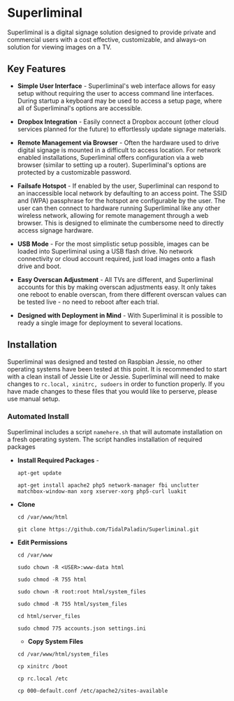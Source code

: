 # Superliminal
Superliminal is a digital signage solution designed to provide private and commercial users with a cost effective, customizable, and always-on solution for viewing images on a TV.

## Key Features
  * **Simple User Interface** - 
  Superliminal's web interface allows for easy setup without requiring the user to access command line interfaces.  During startup a keyboard may be used to access a setup page, where all of Superliminal's options are accessible.

  * **Dropbox Integration** - 
  Easily connect a Dropbox account (other cloud services planned for the future) to effortlessly update signage materials.

  * **Remote Management via Browser** - 
  Often the hardware used to drive digital signage is mounted in a difficult to access location.  For network enabled installations, Superliminal offers configuration via a web browser (similar to setting up a router).  Superliminal's options are protected by a customizable password.

  * **Failsafe Hotspot** - 
  If enabled by the user, Superliminal can respond to an inaccessible local network by defaulting to an access point.  The SSID and (WPA) passphrase for the hotspot are configurable by the user.  The user can then connect to hardware running Superliminal like any other wireless network, allowing for remote management through a web browser.  This is designed to eliminate the cumbersome need to directly access signage hardware.

  * **USB Mode** - 
  For the most simplistic setup possible, images can be loaded into Superliminal using a USB flash drive.  No network connectivity or cloud account required, just load images onto a flash drive and boot.

  * **Easy Overscan Adjustment** - 
  All TVs are different, and Superliminal accounts for this by making overscan adjustments easy.  It only takes one reboot to enable overscan, from there different overscan values can be tested live - no need to reboot after each trial.

  * **Designed with Deployment in Mind** - 
  With Superliminal it is possible to ready a single image for deployment to several locations.

## Installation
Superliminal was designed and tested on Raspbian Jessie, no other operating systems have been tested at this point.  It is recommended to start with a clean install of Jessie Lite or Jessie.  Superliminal will need to make changes to `rc.local, xinitrc, sudoers` in order to function properly.  If you have made changes to these files that you would like to perserve, please use manual setup.

### Automated Install
  Superliminal includes a script `namehere.sh` that will automate installation on a fresh operating system.  The script handles installation of required packages

  * **Install Required Packages** -
    ```
    apt-get update
    
    apt-get install apache2 php5 network-manager fbi unclutter matchbox-window-man xorg xserver-xorg php5-curl luakit
    ```
  * **Clone**
    ```
    cd /var/www/html
    
    git clone https://github.com/TidalPaladin/Superliminal.git
    ```
  * **Edit Permissions**
    ```
    cd /var/www
    
    sudo chown -R <USER>:www-data html
    
    sudo chmod -R 755 html
    
    sudo chown -R root:root html/system_files
    
    sudo chmod -R 755 html/system_files
    
    cd html/server_files
    
    sudo chmod 775 accounts.json settings.ini
    ```
    
    * **Copy System Files**
    ```
    cd /var/www/html/system_files
    
    cp xinitrc /boot
    
    cp rc.local /etc
    
    cp 000-default.conf /etc/apache2/sites-available
    
    
    ```
